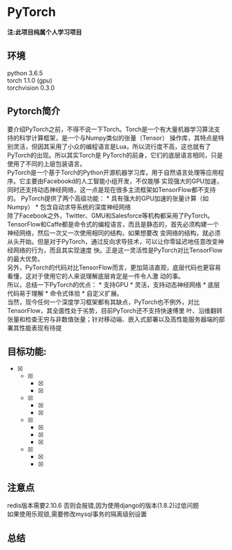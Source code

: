 # PyTorch
__注:此项目纯属个人学习项目__

## 环境
python 3.6.5  
torch 1.1.0  (gpu)  
torchvision 0.3.0 

## Pytorch简介
要介绍PyTorch之前，不得不说一下Torch。Torch是一个有大量机器学习算法支持的科学计算框架，是一个与Numpy类似的张量（Tensor） 操作库，其特点是特别灵活，但因其采用了小众的编程语言是Lua，所以流行度不高，这也就有了PyTorch的出现。所以其实Torch是 PyTorch的前身，它们的底层语言相同，只是使用了不同的上层包装语言。  
PyTorch是一个基于Torch的Python开源机器学习库，用于自然语言处理等应用程序。它主要由Facebookd的人工智能小组开发，不仅能够 实现强大的GPU加速，同时还支持动态神经网络，这一点是现在很多主流框架如TensorFlow都不支持的。 PyTorch提供了两个高级功能： * 具有强大的GPU加速的张量计算（如Numpy） * 包含自动求导系统的深度神经网络   
除了Facebook之外，Twitter、GMU和Salesforce等机构都采用了PyTorch。  
TensorFlow和Caffe都是命令式的编程语言，而且是静态的，首先必须构建一个神经网络，然后一次又一次使用相同的结构，如果想要改 变网络的结构，就必须从头开始。但是对于PyTorch，通过反向求导技术，可以让你零延迟地任意改变神经网络的行为，而且其实现速度 快。正是这一灵活性是PyTorch对比TensorFlow的最大优势。  
另外，PyTorch的代码对比TensorFlow而言，更加简洁直观，底层代码也更容易看懂，这对于使用它的人来说理解底层肯定是一件令人激 动的事。  
所以，总结一下PyTorch的优点： * 支持GPU * 灵活，支持动态神经网络 * 底层代码易于理解 * 命令式体验 * 自定义扩展。  
当然，现今任何一个深度学习框架都有其缺点，PyTorch也不例外，对比TensorFlow，其全面性处于劣势，目前PyTorch还不支持快速傅里 叶、沿维翻转张量和检查无穷与非数值张量；针对移动端、嵌入式部署以及高性能服务器端的部署其性能表现有待提
## 目标功能:
- [x] 
    - [x] 
        - [x] 
        - [x] 
    - [x] 
        - [x] 
        - [x] 
    - [x] 
        - [x] 
        - [x] 
        - [x] 
    - [x] 
        - [x] 
        - [x] 
## 注意点
redis版本需要2.10.6 否则会报错,因为使用django的版本(1.8.2)过低问题  
如果使用乐观锁,需要修改mysql事务的隔离级别设置

## 总结

